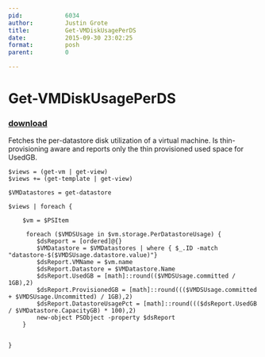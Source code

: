 ```yaml
---
pid:            6034
author:         Justin Grote
title:          Get-VMDiskUsagePerDS
date:           2015-09-30 23:02:25
format:         posh
parent:         0

---
```


# Get-VMDiskUsagePerDS

### [download](//scripts/6034.ps1)

Fetches the per-datastore disk utilization of a virtual machine. Is thin-provisioning aware and reports only the thin provisioned used space for UsedGB.

```posh
$views = (get-vm | get-view)
$views += (get-template | get-view)

$VMDatastores = get-datastore

$views | foreach {

    $vm = $PSItem

     foreach ($VMDSUsage in $vm.storage.PerDatastoreUsage) {
        $dsReport = [ordered]@{}
        $VMDatastore = $VMDatastores | where { $_.ID -match "datastore-$($VMDSUsage.datastore.value)"}
        $dsReport.VMName = $vm.name
        $dsReport.Datastore = $VMDatastore.Name
        $dsReport.UsedGB = [math]::round(($VMDSUsage.committed / 1GB),2)
        $dsReport.ProvisionedGB = [math]::round((($VMDSUsage.committed + $VMDSUsage.Uncommitted) / 1GB),2)
        $dsReport.DatastoreUsagePct = [math]::round((($dsReport.UsedGB / $VMDatastore.CapacityGB) * 100),2)
        new-object PSObject -property $dsReport
    }


}
```
